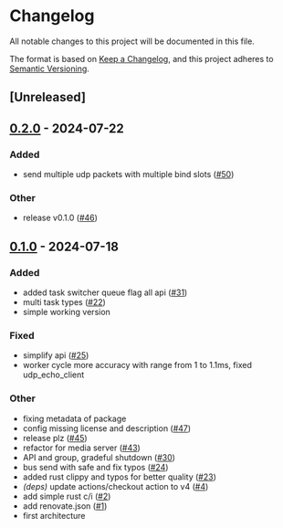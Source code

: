 # Changelog
All notable changes to this project will be documented in this file.

The format is based on [Keep a Changelog](https://keepachangelog.com/en/1.0.0/),
and this project adheres to [Semantic Versioning](https://semver.org/spec/v2.0.0.html).

## [Unreleased]

## [0.2.0](https://github.com/8xFF/sans-io-runtime/compare/v0.1.0...v0.2.0) - 2024-07-22

### Added
- send multiple udp packets with multiple bind slots ([#50](https://github.com/8xFF/sans-io-runtime/pull/50))

### Other
- release v0.1.0 ([#46](https://github.com/8xFF/sans-io-runtime/pull/46))

## [0.1.0](https://github.com/8xFF/sans-io-runtime/releases/tag/v0.1.0) - 2024-07-18

### Added
- added task switcher queue flag all api ([#31](https://github.com/8xFF/sans-io-runtime/pull/31))
- multi task types ([#22](https://github.com/8xFF/sans-io-runtime/pull/22))
- simple working version

### Fixed
- simplify api ([#25](https://github.com/8xFF/sans-io-runtime/pull/25))
- worker cycle more accuracy with range from 1 to 1.1ms, fixed udp_echo_client

### Other
- fixing metadata of package
- config missing license and description ([#47](https://github.com/8xFF/sans-io-runtime/pull/47))
- release plz ([#45](https://github.com/8xFF/sans-io-runtime/pull/45))
- refactor for media server ([#43](https://github.com/8xFF/sans-io-runtime/pull/43))
- API and group, gradeful shutdown ([#30](https://github.com/8xFF/sans-io-runtime/pull/30))
- bus send with safe and fix typos ([#24](https://github.com/8xFF/sans-io-runtime/pull/24))
- added rust clippy and typos for better quality ([#23](https://github.com/8xFF/sans-io-runtime/pull/23))
- *(deps)* update actions/checkout action to v4 ([#4](https://github.com/8xFF/sans-io-runtime/pull/4))
- add simple rust c/i ([#2](https://github.com/8xFF/sans-io-runtime/pull/2))
- add renovate.json ([#1](https://github.com/8xFF/sans-io-runtime/pull/1))
- first architecture
